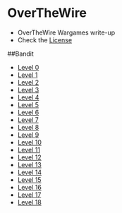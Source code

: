 # OverTheWire
- OverTheWire Wargames write-up
- Check the [License](https://github.com/maldevel/OverTheWire/blob/master/LICENSE)

##Bandit
* [Level 0](Bandit/Level0.md)
* [Level 1](Bandit/Level1.md)
* [Level 2](Bandit/Level2.md)
* [Level 3](Bandit/Level3.md)
* [Level 4](Bandit/Level4.md)
* [Level 5](Bandit/Level5.md)
* [Level 6](Bandit/Level6.md)
* [Level 7](Bandit/Level7.md)
* [Level 8](Bandit/Level8.md)
* [Level 9](Bandit/Level9.md)
* [Level 10](Bandit/Level10.md)
* [Level 11](Bandit/Level11.md)
* [Level 12](Bandit/Level12.md)
* [Level 13](Bandit/Level13.md)
* [Level 14](Bandit/Level14.md)
* [Level 15](Bandit/Level15.md)
* [Level 16](Bandit/Level16.md)
* [Level 17](Bandit/Level17.md)
* [Level 18](Bandit/Level18.md)